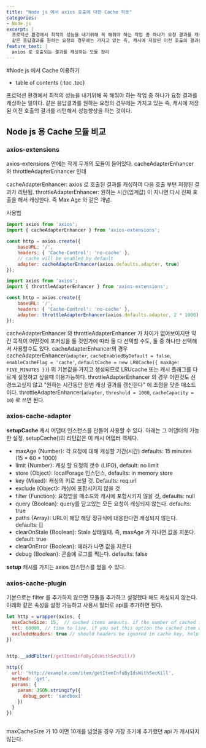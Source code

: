 ```yaml
---
title: "Node js 에서 axios 호출에 대한 Cache 적용"
categories: 
- Node.js
excerpt: |
  프로덕션 환경에서 최적의 성능을 내기위해 꼭 해줘야 하는 작업 중 하나가 요청 결과를 캐싱하는 일이다.
  같은 응답결과를 원하는 요청의 경우에는 가지고 있는 즉, 캐시에 저장된 이전 호출의 결과를 리턴해서 성능향상을 하는 것이다.
feature_text: |
  axios 로 호출되는 결과를 캐싱하는 모듈 정리
---
```

#Node js 에서 Cache 이용하기

* table of contents
{:toc .toc}



프로덕션 환경에서 최적의 성능을 내기위해 꼭 해줘야 하는 작업 중 하나가 요청 결과를 캐싱하는 일이다.
같은 응답결과를 원하는 요청의 경우에는 가지고 있는 즉, 캐시에 저장된 이전 호출의 결과를 리턴해서 성능향상을 하는 것이다.

## Node js 용 Cache 모듈 비교
### axios-extensions
axios-extensions 안에는 작게 두개의 모듈이 들어있다. cacheAdapterEnhancer 와 throttleAdapterEnhancer 인데 

cacheAdapterEnhancer: axios 로 호출된 결과를 캐싱하여 다음 호출 부턴 저장된 결과가 리턴됨. 
throttleAdapterEnhancer: 원하는 시간(임계값) 이 지나면 다시 진짜 호출을 해서 캐싱한다. 즉 Max Age 와 같은 개념.

사용법
``` javascript
import axios from 'axios';
import { cacheAdapterEnhancer } from 'axios-extensions';

const http = axios.create({
	baseURL: '/',
	headers: { 'Cache-Control': 'no-cache' },
	// cache will be enabled by default
	adapter: cacheAdapterEnhancer(axios.defaults.adapter, true)
});
```

``` javascript
import axios from 'axios';
import { throttleAdapterEnhancer } from 'axios-extensions';

const http = axios.create({
	baseURL: '/',
	headers: { 'Cache-Control': 'no-cache' },
	adapter: throttleAdapterEnhancer(axios.defaults.adapter, 2 * 1000)
});
```

cacheAdapterEnhancer 와 throttleAdapterEnhancer 가 차이가 없어보이지만 약간 목적이 어떤것에 포커싱을 둘 것인가에 따라 둘 다 선택할 수도, 둘 중 하나만 선택해서 사용할수도 있다.
cacheAdapterEnhancer의 경우 cacheAdapterEnhancer(`adapter`, `cacheEnabledByDefault = false`, `enableCacheFlag = 'cache'`, `defaultCache = new LRUCache({ maxAge: FIVE_MINUTES })`) 의 기본값을 가지고 생성되므로 LRUcache 또는 캐시 플래그를 다르게 설정하고 싶을때 이용가능하다. 
throttleAdapterEnhancer 의 경우 어떤것도 신경쓰고싶지 않고 "원하는 시간동안 한번 캐싱 결과를 갱신한다" 에 초점을 맞춘 매소드이다. throttleAdapterEnhancer(`adapter`, `threshold = 1000`, `cacheCapacity = 10`) 로 쓰면 된다.


### axios-cache-adapter

**setupCache**
캐시 어댑터 인스턴스를 만들어 사용할 수 있다. 아래는 그 어댑터의 가능한 설정. setupCache()의 리턴값은 이 캐시 어댑터 객체다.
* maxAge {Number}: 각 요청에 대해 캐싱할 기간(시간)  defaults: 15 minutes (15 * 60 * 1000)
* limit {Number}: 캐싱 할 요청의 갯수 (LIFO), default: no limit
* store {Object}: localForage 인스턴스, defaults: in memory store
* key {Mixed}: 캐싱의 키로 쓰일 것. Defaults:  req.url
* exclude {Object}: 캐싱에 포함시키지 않을 것
* filter {Function}: 요청받을 매소드와 캐시에 포함시키지 않을 것, defaults: null
* query {Boolean}: query를 담고있는 모든 요청이 캐싱되지 않는다. defaults: true
* paths {Array}: URL이 해당 해당 정규식에 대응한다면 캐싱되지 않는다. defaults: []
* clearOnStale {Boolean}: Stale 상태일때. 즉, maxAge 가 지나면 값을 지운다. default: true
* clearOnError {Boolean}: 에러가 나면 값을 지운다
* debug {Boolean}: 콘솔에 로그를 찍는다. defaults: false


**setup**
캐시를 가지는 axios 인스턴스를 얻을 수 있다.


### axios-cache-plugin
기본으로는 filter 를 추가하지 않으면 모듈을 추가하고 설정했다 해도 캐싱되지 않는다. 아래와 같은 속성을 설정 가능하고 사용시 필터로 api를 추가하면 된다.
``` javascript
let http = wrapper(axios, {
  maxCacheSize: 15,  // cached items amounts. if the number of cached items exceeds, the earliest cached item will be deleted. default number is 15.
  ttl: 60000, // time to live. if you set this option the cached item will be auto deleted after ttl(ms).
  excludeHeaders: true // should headers be ignored in cache key, helpful for ignoring tracking headers
})


http.__addFilter(/getItemInfoByIdsWithSecKill/)
 
http({
  url: 'http://example.com/item/getItemInfoByIdsWithSecKill',
  method: 'get',
  params: {
    param: JSON.stringify({
      debug_port: 'sandbox1'
    })
  }
})
 
```

maxCacheSize 가 10 이면 10개를 넘었을 경우 가장 초기에 추가했던 api 가 캐시되지 않는다.

